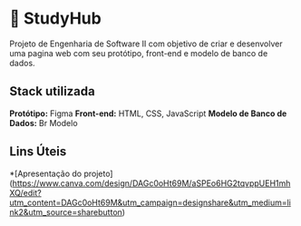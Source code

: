 # 📌 StudyHub

Projeto de Engenharia de Software II com objetivo de criar e desenvolver uma pagina web com seu protótipo, front-end e modelo de banco de dados.




## Stack utilizada

**Protótipo:** Figma
**Front-end:** HTML, CSS, JavaScript
**Modelo de Banco de Dados:** Br Modelo


## Lins Úteis


*[Apresentação do projeto] (https://www.canva.com/design/DAGc0oHt69M/aSPEo6HG2tqvppUEH1mhXQ/edit?utm_content=DAGc0oHt69M&utm_campaign=designshare&utm_medium=link2&utm_source=sharebutton)



